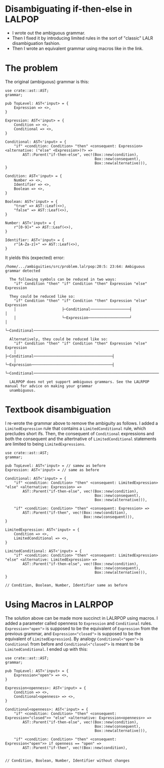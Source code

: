 # Disambiguating if-then-else in LALPOP

 - I wrote out the ambiguous grammar. 
 - Then I fixed it by introducing limited rules in the sort of "classic" LALR disambiguation fashion. 
 - Then I wrote an equivalent grammar using macros like in the link. 

# The problem

The original (ambiguous) grammar is this:

```
use crate::ast::AST;
grammar;

pub TopLevel: AST<'input> = {
    Expression => <>,
}

Expression: AST<'input> = {
    Condition => <>,
    Conditional => <>,
}

Conditional: AST<'input> = {
    "if" <condition: Condition> "then" <consequent: Expression> <alternative: ("else" <Expression>)?> =>
        AST::Parent("if-then-else", vec!(Box::new(condition),
                                         Box::new(consequent),
                                         Box::new(alternative))),
}

Condition: AST<'input> = {
    Number => <>,
    Identifier => <>,
    Boolean => <>,
}

Boolean: AST<'input> = {
    "true" => AST::Leaf(<>),
    "false" => AST::Leaf(<>),
}

Number: AST<'input> = {
    r"[0-9]+" => AST::Leaf(<>),
}

Identifier: AST<'input> = {
    r"[A-Za-z]+" => AST::Leaf(<>),
}
```

It yields this (expected) error:

```
/home/.../ambiguities/src/problem.lalrpop:20:5: 23:64: Ambiguous grammar detected

  The following symbols can be reduced in two ways:
    "if" Condition "then" "if" Condition "then" Expression "else" Expression

  They could be reduced like so:
    "if" Condition "then" "if" Condition "then" Expression "else" Expression
    │                     ├─Conditional──────────────────┤                 │
    │                     └─Expression───────────────────┘                 │
    └─Conditional──────────────────────────────────────────────────────────┘

  Alternatively, they could be reduced like so:
    "if" Condition "then" "if" Condition "then" Expression "else" Expression
    │                     ├─Conditional────────────────────────────────────┤
    │                     └─Expression─────────────────────────────────────┤
    └─Conditional──────────────────────────────────────────────────────────┘

  LALRPOP does not yet support ambiguous grammars. See the LALRPOP manual for advice on making your grammar
  unambiguous.

```

# Textbook disambiguation

I re-wrote the grammar above to remove the ambiguity as follows. I added a `LimitedExpression` rule that contains a 
`LimitedConditional` rule, which precludes short ifs. Then, the consequent of `Conditional` expressions and both the 
consequent and the altertnative of `LimitedConditional` statements are limited to being `LimitedExpressions`.

```
use crate::ast::AST;
grammar;

pub TopLevel: AST<'input> = // samew as before
Expression: AST<'input> = // same as before

Conditional: AST<'input> = {
    "if" <condition: Condition> "then" <consequent: LimitedExpression> "else" <alternative: Expression> =>
        AST::Parent("if-then-else", vec!(Box::new(condition),
                                         Box::new(consequent),
                                         Box::new(alternative))),

    "if" <condition: Condition> "then" <consequent: Expression> =>
        AST::Parent("if-then", vec!(Box::new(condition),
                                    Box::new(consequent))),
}

LimitedExpression: AST<'input> = {
    Condition => <>,
    LimitedConditional => <>,
}

LimitedConditional: AST<'input> = {
    "if" <condition: Condition> "then" <consequent: LimitedExpression> "else" <alternative: LimitedExpression> =>
        AST::Parent("if-then-else", vec!(Box::new(condition),
                                         Box::new(consequent),
                                         Box::new(alternative))),
}

// Condition, Boolean, Number, Identifier same as before
```

# Using Macros in LALRPOP

The solution above can be made more succinct in LALRPOP using macros. I added a parameter called openness to 
`Expression` and `Conditional` rules. `Expression<"open">` is supposed to be the equivalent of `Expression` from the 
previous grammar, and `Expression<"closed">` is supposed to be the equivalent of `LimitedExpression`). By analogy 
`Conditional<"open">` is `Conditional` from before and `Conditional<"closed">` is meant to be `LimitedConditional`. 
I ended up with this:

```
use crate::ast::AST;
grammar;

pub TopLevel: AST<'input> = {
    Expression<"open"> => <>,
}

Expression<openness>: AST<'input> = {
    Condition => <>,
    Conditional<openness> => <>,
}

Conditional<openness>: AST<'input> = {
    "if" <condition: Condition> "then" <consequent: Expression<"closed">> "else" <alternative: Expression<openness>> =>
        AST::Parent("if-then-else", vec!(Box::new(condition),
                                         Box::new(consequent),
                                         Box::new(alternative))),

    "if" <condition: Condition> "then" <consequent: Expression<"open">> if openness == "open" =>
        AST::Parent("if-then", vec!(Box::new(condition),
 

// Condition, Boolean, Number, Identifier without changes
```